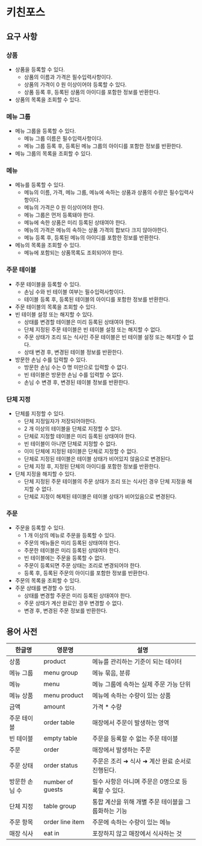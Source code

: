 # 키친포스

## 요구 사항

### 상품

* 상품을 등록할 수 있다.
    * 상품의 이름과 가격은 필수입력사항이다.
    * 상품의 가격이 0 원 이상이어야 등록할 수 있다.
    * 상품 등록 후, 등록된 상품의 아이디를 포함한 정보를 반환한다.
* 상품의 목록을 조회할 수 있다.

### 메뉴 그룹

* 메뉴 그룹을 등록할 수 있다.
    * 메뉴 그룹 이름은 필수입력사항이다.
    * 메뉴 그룹 등록 후, 등록된 메뉴 그룹의 아이디를 포함한 정보를 반환한다.
* 메뉴 그룹의 목록을 조회할 수 있다.

### 메뉴

* 메뉴를 등록할 수 있다.
    * 메뉴의 이름, 가격, 메뉴 그룹, 메뉴에 속하는 상품과 상품의 수량은 필수입력사항이다. 
    * 메뉴의 가격은 0 원 이상이어야 한다.
    * 메뉴 그룹은 먼저 등록돼야 한다.
    * 메뉴에 속한 상품은 미리 등록된 상태여야 한다.
    * 메뉴의 가격은 메뉴의 속하는 상품 가격의 합보다 크지 않아야한다.
    * 메뉴 등록 후, 등록된 메뉴의 아이디를 포함한 정보를 반환한다.
* 메뉴의 목록을 조회할 수 있다.
    * 메뉴에 포함되는 상품목록도 조회되어야 한다.

### 주문 테이블

* 주문 테이블을 등록할 수 있다.
    * 손님 수와 빈 테이블 여부는 필수입력사항이다.
    * 테이블 등록 후, 등록된 테이블의 아이디를 포함한 정보를 반환한다.
* 주문 테이블의 목록을 조회할 수 있다.
* 빈 테이블 설정 또는 해지할 수 있다.
    * 상태를 변경할 테이블은 미리 등록된 상태여야 한다.
    * 단체 지정된 주문 테이블은 빈 테이블 설정 또는 해지할 수 없다.
    * 주문 상태가 조리 또는 식사인 주문 테이블은 빈 테이블 설정 또는 해지할 수 없다.
    * 상태 변경 후, 변경된 테이블 정보를 반환한다.
* 방문한 손님 수를 입력할 수 있다.
    * 방문한 손님 수는 0 명 미만으로 입력할 수 없다.
    * 빈 테이블은 방문한 손님 수를 입력할 수 없다.
    * 손님 수 변경 후, 변경된 테이블 정보를 반환한다.

### 단체 지정

* 단체를 지정할 수 있다.
    * 단체 지정일자가 저장되어야한다.
    * 2 개 이상의 테이블을 단체로 지정할 수 있다.
    * 단체로 지정할 테이블은 미리 등록된 상태여야 한다.
    * 빈 테이블이 아니면 단체로 지정할 수 없다.
    * 이미 단체에 지정된 테이블은 단체로 지정할 수 없다.
    * 단체로 지정된 테이블은 테이블 상태가 비어있지 않음으로 변경된다.
    * 단체 지정 후, 지정된 단체의 아이디를 포함한 정보를 반환한다.
* 단체 지정을 해지할 수 있다.
    * 단체 지정된 주문 테이블의 주문 상태가 조리 또는 식사인 경우 단체 지정을 해지할 수 없다.
    * 단체로 지정이 해제된 테이블은 테이블 상태가 비어있음으로 변경된다.

### 주문

* 주문을 등록할 수 있다.
    * 1 개 이상의 메뉴로 주문을 등록할 수 있다.
    * 주문의 메뉴들은 미리 등록된 상태여야 한다.
    * 주문한 테이블은 미리 등록된 상태여야 한다.
    * 빈 테이블에는 주문을 등록할 수 없다.
    * 주문이 등록되면 주문 상태는 조리로 변경되어야 한다.
    * 등록 후, 등록된 주문의 아이디를 포함한 정보를 반환한다.
* 주문의 목록을 조회할 수 있다.
* 주문 상태를 변경할 수 있다.
    * 상태를 변경할 주문은 미리 등록된 상태여야 한다.
    * 주문 상태가 계산 완료인 경우 변경할 수 없다.
    * 변경 후, 변경된 주문 정보를 반환한다.

## 용어 사전

| 한글명 | 영문명 | 설명 |
| --- | --- | --- |
| 상품 | product | 메뉴를 관리하는 기준이 되는 데이터 |
| 메뉴 그룹 | menu group | 메뉴 묶음, 분류 |
| 메뉴 | menu | 메뉴 그룹에 속하는 실제 주문 가능 단위 |
| 메뉴 상품 | menu product | 메뉴에 속하는 수량이 있는 상품 |
| 금액 | amount | 가격 * 수량 |
| 주문 테이블 | order table | 매장에서 주문이 발생하는 영역 |
| 빈 테이블 | empty table | 주문을 등록할 수 없는 주문 테이블 |
| 주문 | order | 매장에서 발생하는 주문 |
| 주문 상태 | order status | 주문은 조리 ➜ 식사 ➜ 계산 완료 순서로 진행된다. |
| 방문한 손님 수 | number of guests | 필수 사항은 아니며 주문은 0명으로 등록할 수 있다. |
| 단체 지정 | table group | 통합 계산을 위해 개별 주문 테이블을 그룹화하는 기능 |
| 주문 항목 | order line item | 주문에 속하는 수량이 있는 메뉴 |
| 매장 식사 | eat in | 포장하지 않고 매장에서 식사하는 것 |

